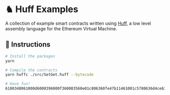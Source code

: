 # ♞ Huff Examples

A collection of example smart contracts written using [Huff](https://github.com/huff-language/huffc), a low level assembly language for the Ethereum Virtual Machine.

## 🔖 Instructions

```bash
# Install the packages
yarn

# Compile the contracts
yarn huffc ./src/SetGet.huff --bytecode

# Have fun!
6100348061000d6000396000f360003560e01c806360fe47b11461001c5780636d4ce63c14610028575b60043560005560006000f35b60005460005260206000f3
```
